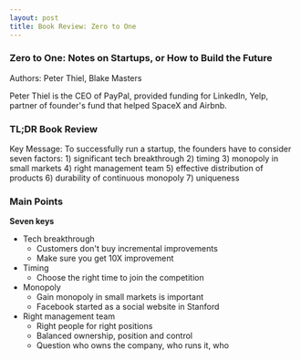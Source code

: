 ```yaml
---
layout: post
title: Book Review: Zero to One
---
```


### Zero to One: Notes on Startups, or How to Build the Future

Authors: Peter Thiel, Blake Masters

Peter Thiel is the CEO of PayPal, provided funding for LinkedIn, Yelp, partner of founder's fund that helped SpaceX and Airbnb.

### TL;DR Book Review

Key Message: To successfully run a startup, the founders have to consider seven factors: 1) significant tech breakthrough 2) timing 3) monopoly in small markets 4) right management team 5) effective distribution of products 6) durability of continuous monopoly 7) uniqueness

### Main Points

**Seven keys**

- Tech breakthrough
	- Customers don't buy incremental improvements
	- Make sure you get 10X improvement
- Timing
	- Choose the right time to join the competition
- Monopoly
	- Gain monopoly in small markets is important
	- Facebook started as a social website in Stanford
- Right management team
	- Right people for right positions
	- Balanced ownership, position and control
	- Question who owns the company, who runs it, who 
<!--stackedit_data:
eyJoaXN0b3J5IjpbLTExMTAzMjEwODFdfQ==
-->